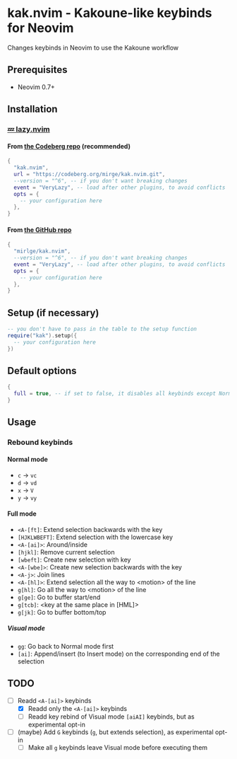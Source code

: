 # kak.nvim - Kakoune-like keybinds for Neovim

Changes keybinds in Neovim to use the Kakoune workflow

## Prerequisites

- Neovim 0.7+

## Installation

### [💤 lazy.nvim](https://github.com/folke/lazy.nvim)

#### From [the Codeberg repo](https://codeberg.org/mirge/kak.nvim) (recommended)

```lua
{
  "kak.nvim",
  url = "https://codeberg.org/mirge/kak.nvim.git",
  --version = "^6", -- if you don't want breaking changes
  event = "VeryLazy", -- load after other plugins, to avoid conflicts
  opts = {
    -- your configuration here
  },
}
```

#### From [the GitHub repo](https://github.com/mirlge/kak.nvim)

```lua
{
  "mirlge/kak.nvim",
  --version = "^6", -- if you don't want breaking changes
  event = "VeryLazy", -- load after other plugins, to avoid conflicts
  opts = {
    -- your configuration here
  },
}
```

## Setup (if necessary)

```lua
-- you don't have to pass in the table to the setup function
require("kak").setup({
  -- your configuration here
})
```

## Default options

```lua
{
  full = true, -- if set to false, it disables all keybinds except Normal mode c, d, x, y
}
```

## Usage

### Rebound keybinds

#### Normal mode

- `c` -> `vc`
- `d` -> `vd`
- `x` -> `V`
- `y` -> `vy`

#### Full mode

- `<A-[ft]`: Extend selection backwards with the key
- `[HJKLWBEFT]`: Extend selection with the lowercase key
- `<A-[ai]>`: Around/inside
- `[hjkl]`: Remove current selection
- `[wbeft]`: Create new selection with key
- `<A-[wbe]>`: Create new selection backwards with the key
- `<A-j>`: Join lines
- `<A-[hl]>`: Extend selection all the way to \<motion> of the line
- `g[hl]`: Go all the way to \<motion> of the line
- `g[ge]`: Go to buffer start/end
- `g[tcb]`: \<key at the same place in \[HML]>
- `g[jk]`: Go to buffer bottom/top

##### Visual mode

- `gg`: Go back to Normal mode first
- `[ai]`: Append/insert (to Insert mode) on the corresponding end of the selection

## TODO

- [ ] Readd `<A-[ai]>` keybinds
  - [X] Readd only the `<A-[ai]>` keybinds
  - [ ] Readd key rebind of Visual mode `[aiAI]` keybinds, but as experimental opt-in
- [ ] (maybe) Add `G` keybinds (`g`, but extends selection), as experimental opt-in
  - [ ] Make all `g` keybinds leave Visual mode before executing them

